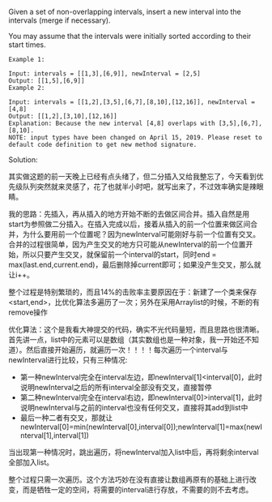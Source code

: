 Given a set of non-overlapping intervals, insert a new interval into the intervals (merge if necessary).

You may assume that the intervals were initially sorted according to their start times.

```
Example 1:

Input: intervals = [[1,3],[6,9]], newInterval = [2,5]
Output: [[1,5],[6,9]]
Example 2:

Input: intervals = [[1,2],[3,5],[6,7],[8,10],[12,16]], newInterval = [4,8]
Output: [[1,2],[3,10],[12,16]]
Explanation: Because the new interval [4,8] overlaps with [3,5],[6,7],[8,10].
NOTE: input types have been changed on April 15, 2019. Please reset to default code definition to get new method signature.
```

Solution:

其实做这题的前一天晚上已经有点头绪了，但二分插入又给我整忘了，今天看到优先级队列突然就来灵感了，花了也就半小时吧，就写出来了，不过效率确实是辣眼睛。

我的思路：先插入，再从插入的地方开始不断的去做区间合并。插入自然是用start为参照做二分插入。在插入完成以后，接着从插入的前一个位置来做区间合并，为什么要用前一个位置呢？因为newInterval可能刚好与前一个位置有交叉。合并的过程很简单，因为产生交叉的地方只可能从newInterval的前一个位置开始，所以只要产生交叉，就保留前一个interval的start，同时end = max(last.end,current.end)，最后删除掉current即可；如果没产生交叉，那么就让i++。

整个过程是特别繁琐的，而且14%的击败率主要原因在于：新建了一个类来保存<start,end>，比优化算法多遍历了一次；另外在采用Arraylist的时候，不断的有remove操作

优化算法：这个是我看大神提交的代码，确实不光代码量短，而且思路也很清晰。首先讲一点，list中的元素可以是数组（其实数组也是一种对象，我一开始还不知道）。然后直接开始遍历，就遍历一次！！！！每次遍历一个interval与newInterval进行比较，只有三种情况:
- 第一种newInterval完全在interval左边，即newInterval[1]<interval[0]，此时说明newInterval之后的所有interval全部没有交叉，直接暂停
- 第二种newInterval完全在interval右边，即newInterval[0]>interval[1]，此时说明newInterval与之前的interval也没有任何交叉，直接将其add到list中
- 最后一种二者有交叉，那就让newInterval[0]=min(newInterval[0],interval[0]);newInterval[1]=max(newInterval[1],interval[1])

当出现第一种情况时，跳出遍历，将newInterval加入list中后，再将剩余interval全部加入list。

整个过程只需一次遍历。这个方法巧妙在没有直接让数组再原有的基础上进行改变，而是牺牲一定的空间，将需要的interval进行存放，不需要的则不去考虑。

